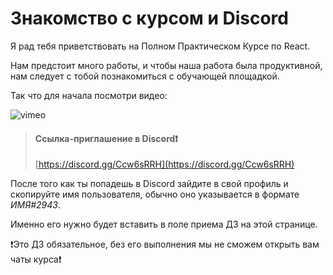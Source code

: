 # Знакомство с курсом и Discord

Я рад тебя приветствовать на Полном Практическом Курсе по React.

Нам предстоит много работы, и чтобы наша работа была продуктивной, нам следует с тобой познакомиться с обучающей площадкой.

Так что для начала посмотри видео:

![vimeo](https://vimeo.com/680080951)

> #### Ссылка-приглашение в Discord❗️
> [https://discord.gg/Ccw6sRRH](https://discord.gg/Ccw6sRRH)

После того как ты попадешь в Discord зайдите в свой профиль и скопируйте имя пользователя, обычно оно указывается в формате *ИМЯ#2943*.

Именно его нужно будет вставить в поле приема ДЗ на этой странице.

❗️Это ДЗ обязательное, без его выполнения мы не сможем открыть вам чаты курса❗️
